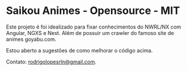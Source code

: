 # Saikou Animes - Opensource - MIT

Este projeto é foi idealizado para fixar conhecimentos do NWRL/NX com Angular, NGXS e Nest. Além de possuir um crawler do famoso site de animes goyabu.com.

Estou aberto a sugestões de como melhorar o código acima.

Contato: rodrigolopesrln@gmail.com.

